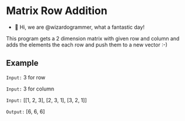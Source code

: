 # Matrix Row Addition
- 👋 Hi, we are @wizardogrammer, what a fantastic day!

This program gets a 2 dimension matrix with given row and column and adds the elements the each row and push them to a new vector :-)

## Example

`Input:` 3 for row

`Input:` 3 for column

`Input:` [[1, 2, 3],
          [2, 3, 1],
          [3, 2, 1]]


`Output:` [6, 6, 6]